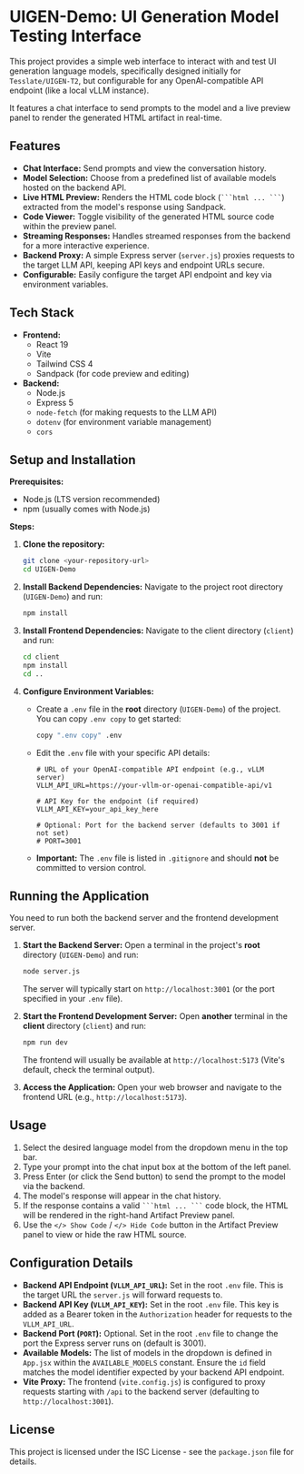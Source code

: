 # UIGEN-Demo: UI Generation Model Testing Interface

This project provides a simple web interface to interact with and test UI generation language models, specifically designed initially for `Tesslate/UIGEN-T2`, but configurable for any OpenAI-compatible API endpoint (like a local vLLM instance).

It features a chat interface to send prompts to the model and a live preview panel to render the generated HTML artifact in real-time.

## Features

*   **Chat Interface:** Send prompts and view the conversation history.
*   **Model Selection:** Choose from a predefined list of available models hosted on the backend API.
*   **Live HTML Preview:** Renders the HTML code block (` ```html ... ``` `) extracted from the model's response using Sandpack.
*   **Code Viewer:** Toggle visibility of the generated HTML source code within the preview panel.
*   **Streaming Responses:** Handles streamed responses from the backend for a more interactive experience.
*   **Backend Proxy:** A simple Express server (`server.js`) proxies requests to the target LLM API, keeping API keys and endpoint URLs secure.
*   **Configurable:** Easily configure the target API endpoint and key via environment variables.

## Tech Stack

*   **Frontend:**
    *   React 19
    *   Vite
    *   Tailwind CSS 4
    *   Sandpack (for code preview and editing)
*   **Backend:**
    *   Node.js
    *   Express 5
    *   `node-fetch` (for making requests to the LLM API)
    *   `dotenv` (for environment variable management)
    *   `cors`

## Setup and Installation

**Prerequisites:**

*   Node.js (LTS version recommended)
*   npm (usually comes with Node.js)

**Steps:**

1.  **Clone the repository:**
    ```bash
    git clone <your-repository-url>
    cd UIGEN-Demo
    ```

2.  **Install Backend Dependencies:**
    Navigate to the project root directory (`UIGEN-Demo`) and run:
    ```bash
    npm install
    ```

3.  **Install Frontend Dependencies:**
    Navigate to the client directory (`client`) and run:
    ```bash
    cd client
    npm install
    cd ..
    ```

4.  **Configure Environment Variables:**
    *   Create a `.env` file in the **root** directory (`UIGEN-Demo`) of the project. You can copy `.env copy` to get started:
        ```bash
        copy ".env copy" .env
        ```
    *   Edit the `.env` file with your specific API details:
        ```
        # URL of your OpenAI-compatible API endpoint (e.g., vLLM server)
        VLLM_API_URL=https://your-vllm-or-openai-compatible-api/v1

        # API Key for the endpoint (if required)
        VLLM_API_KEY=your_api_key_here

        # Optional: Port for the backend server (defaults to 3001 if not set)
        # PORT=3001
        ```
    *   **Important:** The `.env` file is listed in `.gitignore` and should **not** be committed to version control.

## Running the Application

You need to run both the backend server and the frontend development server.

1.  **Start the Backend Server:**
    Open a terminal in the project's **root** directory (`UIGEN-Demo`) and run:
    ```bash
    node server.js
    ```
    The server will typically start on `http://localhost:3001` (or the port specified in your `.env` file).

2.  **Start the Frontend Development Server:**
    Open **another** terminal in the **client** directory (`client`) and run:
    ```bash
    npm run dev
    ```
    The frontend will usually be available at `http://localhost:5173` (Vite's default, check the terminal output).

3.  **Access the Application:**
    Open your web browser and navigate to the frontend URL (e.g., `http://localhost:5173`).

## Usage

1.  Select the desired language model from the dropdown menu in the top bar.
2.  Type your prompt into the chat input box at the bottom of the left panel.
3.  Press Enter (or click the Send button) to send the prompt to the model via the backend.
4.  The model's response will appear in the chat history.
5.  If the response contains a valid ` ```html ... ``` ` code block, the HTML will be rendered in the right-hand Artifact Preview panel.
6.  Use the `</> Show Code` / `</> Hide Code` button in the Artifact Preview panel to view or hide the raw HTML source.

## Configuration Details

*   **Backend API Endpoint (`VLLM_API_URL`):** Set in the root `.env` file. This is the target URL the `server.js` will forward requests to.
*   **Backend API Key (`VLLM_API_KEY`):** Set in the root `.env` file. This key is added as a Bearer token in the `Authorization` header for requests to the `VLLM_API_URL`.
*   **Backend Port (`PORT`):** Optional. Set in the root `.env` file to change the port the Express server runs on (default is 3001).
*   **Available Models:** The list of models in the dropdown is defined in `App.jsx` within the `AVAILABLE_MODELS` constant. Ensure the `id` field matches the model identifier expected by your backend API endpoint.
*   **Vite Proxy:** The frontend (`vite.config.js`) is configured to proxy requests starting with `/api` to the backend server (defaulting to `http://localhost:3001`).

## License

This project is licensed under the ISC License - see the `package.json` file for details.
```
